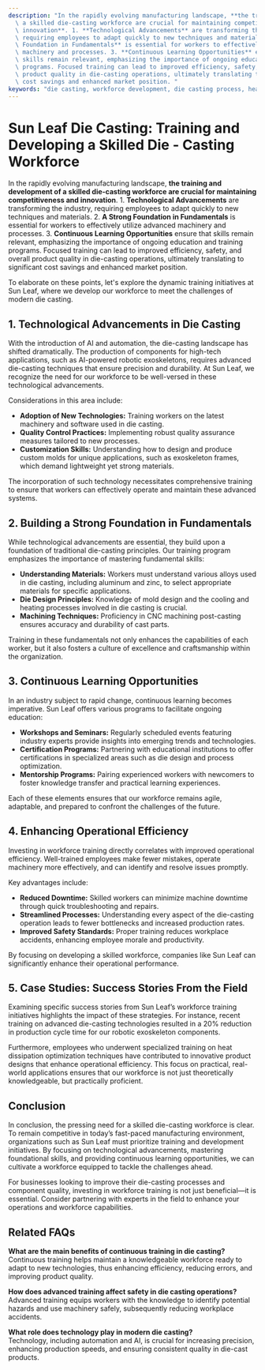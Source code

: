 ```yaml
---
description: "In the rapidly evolving manufacturing landscape, **the training and development of\
  \ a skilled die-casting workforce are crucial for maintaining competitiveness and\
  \ innovation**. 1. **Technological Advancements** are transforming the industry,\
  \ requiring employees to adapt quickly to new techniques and materials. 2. **A Strong\
  \ Foundation in Fundamentals** is essential for workers to effectively utilize advanced\
  \ machinery and processes. 3. **Continuous Learning Opportunities** ensure that\
  \ skills remain relevant, emphasizing the importance of ongoing education and training\
  \ programs. Focused training can lead to improved efficiency, safety, and overall\
  \ product quality in die-casting operations, ultimately translating to significant\
  \ cost savings and enhanced market position. "
keywords: "die casting, workforce development, die casting process, heat dissipation performance"
---
```

# Sun Leaf Die Casting: Training and Developing a Skilled Die - Casting Workforce

In the rapidly evolving manufacturing landscape, **the training and development of a skilled die-casting workforce are crucial for maintaining competitiveness and innovation**. 1. **Technological Advancements** are transforming the industry, requiring employees to adapt quickly to new techniques and materials. 2. **A Strong Foundation in Fundamentals** is essential for workers to effectively utilize advanced machinery and processes. 3. **Continuous Learning Opportunities** ensure that skills remain relevant, emphasizing the importance of ongoing education and training programs. Focused training can lead to improved efficiency, safety, and overall product quality in die-casting operations, ultimately translating to significant cost savings and enhanced market position. 

To elaborate on these points, let's explore the dynamic training initiatives at Sun Leaf, where we develop our workforce to meet the challenges of modern die casting.

## 1. Technological Advancements in Die Casting

With the introduction of AI and automation, the die-casting landscape has shifted dramatically. The production of components for high-tech applications, such as AI-powered robotic exoskeletons, requires advanced die-casting techniques that ensure precision and durability. At Sun Leaf, we recognize the need for our workforce to be well-versed in these technological advancements. 

Considerations in this area include:

- **Adoption of New Technologies:** Training workers on the latest machinery and software used in die casting.
- **Quality Control Practices:** Implementing robust quality assurance measures tailored to new processes.
- **Customization Skills:** Understanding how to design and produce custom molds for unique applications, such as exoskeleton frames, which demand lightweight yet strong materials.

The incorporation of such technology necessitates comprehensive training to ensure that workers can effectively operate and maintain these advanced systems.

## 2. Building a Strong Foundation in Fundamentals

While technological advancements are essential, they build upon a foundation of traditional die-casting principles. Our training program emphasizes the importance of mastering fundamental skills:

- **Understanding Materials:** Workers must understand various alloys used in die casting, including aluminum and zinc, to select appropriate materials for specific applications.
- **Die Design Principles:** Knowledge of mold design and the cooling and heating processes involved in die casting is crucial.
- **Machining Techniques:** Proficiency in CNC machining post-casting ensures accuracy and durability of cast parts.

Training in these fundamentals not only enhances the capabilities of each worker, but it also fosters a culture of excellence and craftsmanship within the organization.

## 3. Continuous Learning Opportunities

In an industry subject to rapid change, continuous learning becomes imperative. Sun Leaf offers various programs to facilitate ongoing education:

- **Workshops and Seminars:** Regularly scheduled events featuring industry experts provide insights into emerging trends and technologies.
- **Certification Programs:** Partnering with educational institutions to offer certifications in specialized areas such as die design and process optimization.
- **Mentorship Programs:** Pairing experienced workers with newcomers to foster knowledge transfer and practical learning experiences.

Each of these elements ensures that our workforce remains agile, adaptable, and prepared to confront the challenges of the future.

## 4. Enhancing Operational Efficiency

Investing in workforce training directly correlates with improved operational efficiency. Well-trained employees make fewer mistakes, operate machinery more effectively, and can identify and resolve issues promptly. 

Key advantages include:

- **Reduced Downtime:** Skilled workers can minimize machine downtime through quick troubleshooting and repairs.
- **Streamlined Processes:** Understanding every aspect of the die-casting operation leads to fewer bottlenecks and increased production rates.
- **Improved Safety Standards:** Proper training reduces workplace accidents, enhancing employee morale and productivity.

By focusing on developing a skilled workforce, companies like Sun Leaf can significantly enhance their operational performance.

## 5. Case Studies: Success Stories From the Field

Examining specific success stories from Sun Leaf’s workforce training initiatives highlights the impact of these strategies. For instance, recent training on advanced die-casting technologies resulted in a 20% reduction in production cycle time for our robotic exoskeleton components. 

Furthermore, employees who underwent specialized training on heat dissipation optimization techniques have contributed to innovative product designs that enhance operational efficiency. This focus on practical, real-world applications ensures that our workforce is not just theoretically knowledgeable, but practically proficient.

## Conclusion

In conclusion, the pressing need for a skilled die-casting workforce is clear. To remain competitive in today’s fast-paced manufacturing environment, organizations such as Sun Leaf must prioritize training and development initiatives. By focusing on technological advancements, mastering foundational skills, and providing continuous learning opportunities, we can cultivate a workforce equipped to tackle the challenges ahead. 

For businesses looking to improve their die-casting processes and component quality, investing in workforce training is not just beneficial—it is essential. Consider partnering with experts in the field to enhance your operations and workforce capabilities.

## Related FAQs

**What are the main benefits of continuous training in die casting?**  
Continuous training helps maintain a knowledgeable workforce ready to adapt to new technologies, thus enhancing efficiency, reducing errors, and improving product quality.

**How does advanced training affect safety in die casting operations?**  
Advanced training equips workers with the knowledge to identify potential hazards and use machinery safely, subsequently reducing workplace accidents.

**What role does technology play in modern die casting?**  
Technology, including automation and AI, is crucial for increasing precision, enhancing production speeds, and ensuring consistent quality in die-cast products.
